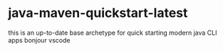# java-maven-quickstart-latest

 this is an up-to-date base archetype for quick starting modern java CLI apps 
bonjour vscode
